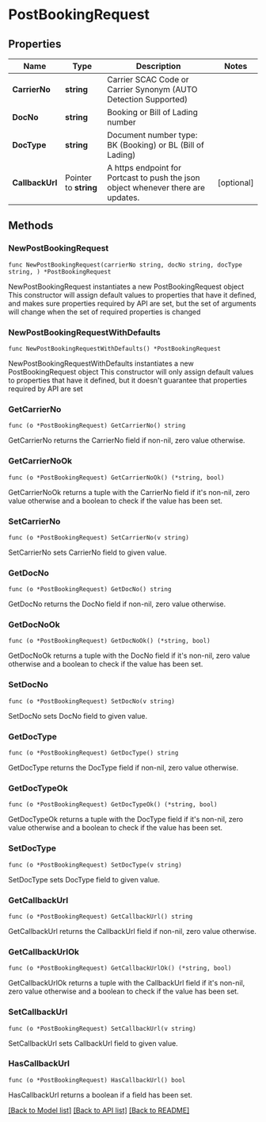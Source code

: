 # PostBookingRequest

## Properties

Name | Type | Description | Notes
------------ | ------------- | ------------- | -------------
**CarrierNo** | **string** | Carrier SCAC Code or Carrier Synonym (AUTO Detection Supported) | 
**DocNo** | **string** | Booking or Bill of Lading number | 
**DocType** | **string** | Document number type: BK (Booking) or BL (Bill of Lading) | 
**CallbackUrl** | Pointer to **string** | A https endpoint for Portcast to push the json object whenever there are updates. | [optional] 

## Methods

### NewPostBookingRequest

`func NewPostBookingRequest(carrierNo string, docNo string, docType string, ) *PostBookingRequest`

NewPostBookingRequest instantiates a new PostBookingRequest object
This constructor will assign default values to properties that have it defined,
and makes sure properties required by API are set, but the set of arguments
will change when the set of required properties is changed

### NewPostBookingRequestWithDefaults

`func NewPostBookingRequestWithDefaults() *PostBookingRequest`

NewPostBookingRequestWithDefaults instantiates a new PostBookingRequest object
This constructor will only assign default values to properties that have it defined,
but it doesn't guarantee that properties required by API are set

### GetCarrierNo

`func (o *PostBookingRequest) GetCarrierNo() string`

GetCarrierNo returns the CarrierNo field if non-nil, zero value otherwise.

### GetCarrierNoOk

`func (o *PostBookingRequest) GetCarrierNoOk() (*string, bool)`

GetCarrierNoOk returns a tuple with the CarrierNo field if it's non-nil, zero value otherwise
and a boolean to check if the value has been set.

### SetCarrierNo

`func (o *PostBookingRequest) SetCarrierNo(v string)`

SetCarrierNo sets CarrierNo field to given value.


### GetDocNo

`func (o *PostBookingRequest) GetDocNo() string`

GetDocNo returns the DocNo field if non-nil, zero value otherwise.

### GetDocNoOk

`func (o *PostBookingRequest) GetDocNoOk() (*string, bool)`

GetDocNoOk returns a tuple with the DocNo field if it's non-nil, zero value otherwise
and a boolean to check if the value has been set.

### SetDocNo

`func (o *PostBookingRequest) SetDocNo(v string)`

SetDocNo sets DocNo field to given value.


### GetDocType

`func (o *PostBookingRequest) GetDocType() string`

GetDocType returns the DocType field if non-nil, zero value otherwise.

### GetDocTypeOk

`func (o *PostBookingRequest) GetDocTypeOk() (*string, bool)`

GetDocTypeOk returns a tuple with the DocType field if it's non-nil, zero value otherwise
and a boolean to check if the value has been set.

### SetDocType

`func (o *PostBookingRequest) SetDocType(v string)`

SetDocType sets DocType field to given value.


### GetCallbackUrl

`func (o *PostBookingRequest) GetCallbackUrl() string`

GetCallbackUrl returns the CallbackUrl field if non-nil, zero value otherwise.

### GetCallbackUrlOk

`func (o *PostBookingRequest) GetCallbackUrlOk() (*string, bool)`

GetCallbackUrlOk returns a tuple with the CallbackUrl field if it's non-nil, zero value otherwise
and a boolean to check if the value has been set.

### SetCallbackUrl

`func (o *PostBookingRequest) SetCallbackUrl(v string)`

SetCallbackUrl sets CallbackUrl field to given value.

### HasCallbackUrl

`func (o *PostBookingRequest) HasCallbackUrl() bool`

HasCallbackUrl returns a boolean if a field has been set.


[[Back to Model list]](../README.md#documentation-for-models) [[Back to API list]](../README.md#documentation-for-api-endpoints) [[Back to README]](../README.md)


